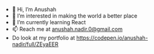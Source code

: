 - 👋 Hi, I’m Anushah
- 👀 I’m interested in making the world a better place
- 🌱 I’m currently learning React
- 📫 Reach me at anushah.nadir.0@gmail.com
- Do look at my portfolio at https://codepen.io/anushah-nadir/full/ZEyaEER
